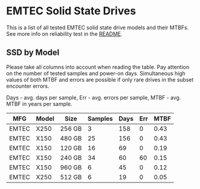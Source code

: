 EMTEC Solid State Drives
========================

This is a list of all tested EMTEC solid state drive models and their MTBFs. See
more info on reliability test in the [README](https://github.com/linuxhw/SMART).

SSD by Model
------------

Please take all columns into account when reading the table. Pay attention on the
number of tested samples and power-on days. Simultaneous high values of both MTBF
and errors are possible if only rare drives in the subset encounter errors.

Days - avg. days per sample,
Err  - avg. errors per sample,
MTBF - avg. MTBF in years per sample.

| MFG       | Model              | Size   | Samples | Days  | Err   | MTBF |
|-----------|--------------------|--------|---------|-------|-------|------|
| EMTEC     | X250               | 256 GB | 3       | 158   | 0     | 0.43   |
| EMTEC     | X150               | 480 GB | 25      | 156   | 0     | 0.43   |
| EMTEC     | X150               | 120 GB | 16      | 69    | 0     | 0.19   |
| EMTEC     | X150               | 240 GB | 34      | 60    | 60    | 0.15   |
| EMTEC     | X150               | 960 GB | 6       | 45    | 0     | 0.12   |
| EMTEC     | X250               | 512 GB | 6       | 19    | 0     | 0.05   |
